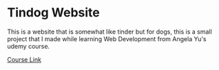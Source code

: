 # Tindog Website
This is a website that is somewhat like tinder but for dogs, this is a small project that I made while learning Web Development from Angela Yu's udemy course.

[Course Link](https://www.udemy.com/course/the-complete-web-development-bootcamp/)
